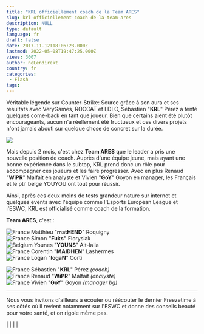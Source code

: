 ```yaml
---
title: "KRL officiellement coach de la Team ARES"
slug: krl-officiellement-coach-de-la-team-ares
description: NULL
type: default
language: fr
draft: false
date: 2017-11-12T18:06:23.000Z
lastmod: 2022-05-08T19:47:25.000Z
views: 3007
author: neLendirekt
country: fr
categories:
 - Flash
tags:
---
```

Véritable légende sur Counter-Strike: Source grâce à son aura et ses résultats avec VeryGames, ROCCAT et LDLC, Sébastien "**KRL**" Pérez a tenté quelques come-back en tant que joueur. Bien que certains aient été plutôt encourageants, aucun n'a réellement été fructueux et ces divers projets n'ont jamais abouti sur quelque chose de concret sur la durée.

![](https://flickshot-ue.s3.eu-west-2.amazonaws.com/flickshot/article/5a08800025249/images/HsBzWjlBBcMFYbuGa4kCWtwkktXRRgRhAOEAmehC.png)

Mais depuis 2 mois, c'est chez **Team ARES** que le leader a pris une nouvelle position de coach. Auprès d'une équipe jeune, mais ayant une bonne expérience dans le subtop, KRL prend donc un rôle pour accompagner ces joueurs et les faire progresser. Avec en plus Renaud "**WiPR**" Malfait en analyste et Vivien "**GoY**" Goyon en manager, les Français et le pti' belge YOUYOU ont tout pour réussir. 

Ainsi, après ces deux moins de tests grandeur nature sur internet et quelques events avec l'équipe comme l'Esports European League et l'ESWC, KRL est officialisé comme coach de la formation. 

**Team ARES**, c'est :

![France](/images/countries/fr.svg)⁠ Matthieu "**matHEND**" Roquigny  
![France](/images/countries/fr.svg)⁠ Simon **"Fuks"** Florysiak  
![Belgium](/images/countries/be.svg)⁠ Younes "**YOUNS**" Ait-lalla  
![France](/images/countries/fr.svg)⁠ Corentin "**MAIDHEN**" Lashermes  
![France](/images/countries/fr.svg)⁠ Logan "**logaN**" Corti

![France](/images/countries/fr.svg)⁠ Sébastien "**KRL**" Pérez _(coach)_  
![France](/images/countries/fr.svg)⁠ Renaud "**WiPR**" Malfait _(analyste)_  
![France](/images/countries/fr.svg)⁠ Vivien "**GoY**" Goyon _(manager bg)_

---

Nous vous invitons d'ailleurs à écouter ou réécouter le dernier Freezetime à ses côtés où il revient notamment sur l'ESWC et donne des conseils beauté pour votre santé, et on rigole même pas.

|  |
|  |
